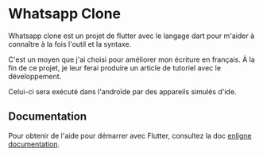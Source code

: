 # Whatsapp Clone

Whatsapp clone est un projet de flutter avec le langage dart pour m'aider à connaître à la fois l'outil et la syntaxe.

C'est un moyen que j'ai choisi pour améliorer mon écriture en français. 
À la fin de ce projet, je leur ferai produire un article de tutoriel avec le développement.

Celui-ci sera exécuté dans l'androïde par des appareils simulés d'ide.

## Documentation

Pour obtenir de l'aide pour démarrer avec Flutter, consultez la doc
[enligne documentation](https://flutter.dev/docs).

